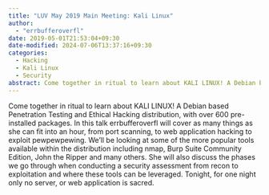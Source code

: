 ```yaml
---
title: "LUV May 2019 Main Meeting: Kali Linux"
author:
  - "errbufferoverfl"
date: 2019-05-01T21:53:04+09:30
date-modified: 2024-07-06T13:37:16+09:30
categories:
  - Hacking
  - Kali Linux
  - Security
abstract: Come together in ritual to learn about KALI LINUX! A Debian based Penetration Testing and Ethical Hacking distribution, with over 600 pre-installed packages. In this talk errbufferoverfl will cover as many things as she can fit into an hour, from port scanning, to web application hacking to exploit pewpewpewing. We’ll be looking at some of the more popular tools available within the distribution including nmap, Burp Suite Community Edition, John the Ripper and many others. She will also discuss the phases we go through when conducting a security assessment from recon to exploitation and where these tools can be leveraged. Tonight, for one night only no server, or web application is sacred.
---
```


Come together in ritual to learn about KALI LINUX! A Debian based Penetration Testing and Ethical Hacking distribution, with over 600 pre-installed packages. In this talk errbufferoverfl will cover as many things as she can fit into an hour, from port scanning, to web application hacking to exploit pewpewpewing. We’ll be looking at some of the more popular tools available within the distribution including nmap, Burp Suite Community Edition, John the Ripper and many others. She will also discuss the phases we go through when conducting a security assessment from recon to exploitation and where these tools can be leveraged. Tonight, for one night only no server, or web application is sacred.
